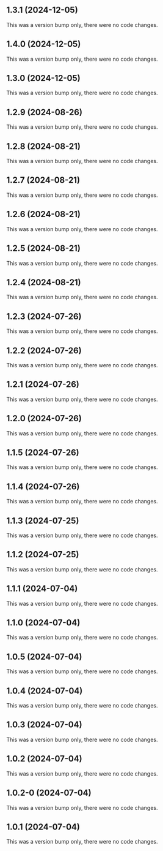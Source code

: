 ## 1.3.1 (2024-12-05)

This was a version bump only, there were no code changes.

## 1.4.0 (2024-12-05)

This was a version bump only, there were no code changes.

## 1.3.0 (2024-12-05)

This was a version bump only, there were no code changes.

## 1.2.9 (2024-08-26)

This was a version bump only, there were no code changes.

## 1.2.8 (2024-08-21)

This was a version bump only, there were no code changes.

## 1.2.7 (2024-08-21)

This was a version bump only, there were no code changes.

## 1.2.6 (2024-08-21)

This was a version bump only, there were no code changes.

## 1.2.5 (2024-08-21)

This was a version bump only, there were no code changes.

## 1.2.4 (2024-08-21)

This was a version bump only, there were no code changes.

## 1.2.3 (2024-07-26)

This was a version bump only, there were no code changes.

## 1.2.2 (2024-07-26)

This was a version bump only, there were no code changes.

## 1.2.1 (2024-07-26)

This was a version bump only, there were no code changes.

## 1.2.0 (2024-07-26)

This was a version bump only, there were no code changes.

## 1.1.5 (2024-07-26)

This was a version bump only, there were no code changes.

## 1.1.4 (2024-07-26)

This was a version bump only, there were no code changes.

## 1.1.3 (2024-07-25)

This was a version bump only, there were no code changes.

## 1.1.2 (2024-07-25)

This was a version bump only, there were no code changes.

## 1.1.1 (2024-07-04)

This was a version bump only, there were no code changes.

## 1.1.0 (2024-07-04)

This was a version bump only, there were no code changes.

## 1.0.5 (2024-07-04)

This was a version bump only, there were no code changes.

## 1.0.4 (2024-07-04)

This was a version bump only, there were no code changes.

## 1.0.3 (2024-07-04)

This was a version bump only, there were no code changes.

## 1.0.2 (2024-07-04)

This was a version bump only, there were no code changes.

## 1.0.2-0 (2024-07-04)

This was a version bump only, there were no code changes.

## 1.0.1 (2024-07-04)

This was a version bump only, there were no code changes.
